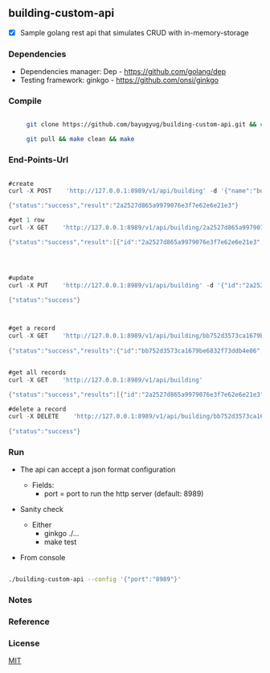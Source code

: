 ## building-custom-api



* [x] Sample golang rest api that simulates CRUD with in-memory-storage



### Dependencies
- Dependencies manager: Dep - https://github.com/golang/dep
- Testing framework: ginkgo - https://github.com/onsi/ginkgo

### Compile

```sh

     git clone https://github.com/bayugyug/building-custom-api.git && cd building-custom-api

     git pull && make clean && make

```
 


### End-Points-Url


```go

#create
curl -X POST    'http://127.0.0.1:8989/v1/api/building' -d '{"name":"building-a","address":"address here","floors":["floor-1","floor-2"]}'

{"status":"success","result":"2a2527d865a9979076e3f7e62e6e21e3"}

#get 1 row
curl -X GET    'http://127.0.0.1:8989/v1/api/building/2a2527d865a9979076e3f7e62e6e21e3'

{"status":"success","result":[{"id":"2a2527d865a9979076e3f7e62e6e21e3","name":"building-a","address":"address here","floors":["floor-1","floor-2"],"created":"2019-04-29T23:04:39+08:00"}]}




#update
curl -X PUT    'http://127.0.0.1:8989/v1/api/building' -d '{"id":"2a2527d865a9979076e3f7e62e6e21e3","name":"building-a","address":"address here2","floors":["floor-a1","floor-a2","floor-a3"]}'

{"status":"success"}



#get a record
curl -X GET    'http://127.0.0.1:8989/v1/api/building/bb752d3573ca1679be6832f73ddb4e06'
	
{"status":"success","results":{"id":"bb752d3573ca1679be6832f73ddb4e06","name":"building-b","address":"address here","floors":["floor-1","floor-2"],"created":"2019-04-29T23:12:54+08:00"}}


#get all records
curl -X GET    'http://127.0.0.1:8989/v1/api/building'

{"status":"success","results":[{"id":"2a2527d865a9979076e3f7e62e6e21e3","name":"building-a","address":"address here2","floors":["floor-a1","floor-a2","floor-a3"],"created":"2019-04-29T23:09:55+08:00","modified":"2019-04-29T23:11:59+08:00"},{"id":"f2b1c1b85445b3767a3d86a677247a93","name":"building-2","address":"address here","floors":["floor-1","floor-2"],"created":"2019-04-29T23:04:39+08:00"},{"id":"bb752d3573ca1679be6832f73ddb4e06","name":"building-b","address":"address here","floors":["floor-1","floor-2"],"created":"2019-04-29T23:12:54+08:00"}]}

#delete a record
curl -X DELETE    'http://127.0.0.1:8989/v1/api/building/bb752d3573ca1679be6832f73ddb4e06'
	
{"status":"success"}


```


### Run

- The api can accept a json format configuration
	- Fields:
		- port      = port to run the http server (default: 8989)

- Sanity check
	- Either
		- ginkgo ./...	
		- make test

- From console

```sh

./building-custom-api --config '{"port":"8989"}'

```


### Notes

### Reference

### License

[MIT](https://bayugyug.mit-license.org/)

